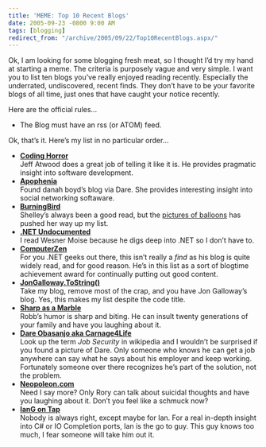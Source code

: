 ```yaml
---
title: 'MEME: Top 10 Recent Blogs'
date: 2005-09-23 -0800 9:00 AM
tags: [blogging]
redirect_from: "/archive/2005/09/22/Top10RecentBlogs.aspx/"
---
```


Ok, I am looking for some blogging fresh meat, so I thought I’d try my
hand at starting a meme. The criteria is purposely vague and very
simple. I want you to list ten blogs you’ve really enjoyed reading
recently. Especially the underrated, undiscovered, recent finds. They
don’t have to be your favorite blogs of all time, just ones that have
caught your notice recently.

Here are the official rules...

-   The Blog must have an rss (or ATOM) feed.

Ok, that’s it. Here’s my list in no particular order...

-   **[Coding
    Horror](http://www.codinghorror.com/blog/ "Jeff's Blog")**\
     Jeff Atwood does a great job of telling it like it is. He provides
    pragmatic insight into software development.
-   **[Apophenia](http://www.zephoria.org/thoughts/ "dana's Blog")**\
     Found danah boyd’s blog via Dare. She provides interesting insight
    into social networking softaware.
-   **[BurningBird](http://weblog.burningbird.net/ "Shelley's Blog")**\
     Shelley’s always been a good read, but the [pictures of
    balloons](http://weblog.burningbird.net/archives/2005/09/17/focusing/ "pics")
    has pushed her way up my list.
-   **[.NET
    Undocumented](http://wesnerm.blogs.com/net_undocumented/ "Wesner's Blog")**\
     I read Wesner Moise because he digs deep into .NET so I don’t have
    to.
-   **[ComputerZen](http://www.hanselman.com/blog/ "Scott's Blog")**\
     For you .NET geeks out there, this isn’t really a *find* as his
    blog is quite widely read, and for good reason. He’s in this list as
    a sort of blogtime achievement award for continually putting out
    good content.
-   **[JonGalloway.ToString()](http://weblogs.asp.net/jgalloway/ "Jon's Blog")**\
     Take my blog, remove most of the crap, and you have Jon Galloway’s
    blog. Yes, this makes my list despite the code title.
-   **[Sharp as a
    Marble](http://sharpmarbles.stufftoread.com/ "Robb's Blog")**\
     Robb’s humor is sharp and biting. He can insult twenty generations
    of your family and have you laughing about it.
-   **[Dare Obasanjo aka
    Carnage4Life](http://www.25hoursaday.com/weblog/ "Dare's Blog")**\
    Look up the term *Job Security* in wikipedia and I wouldn’t be
    surprised if you found a picture of Dare. Only someone who knows he
    can get a job anywhere can say what he says about his employer and
    keep working. Fortunately someone over there recognizes he’s part of
    the solution, not the problem.
-   **[Neopoleon.com](http://neopoleon.com/blog/ "Rory's Blog")**\
     Need I say more? Only Rory can talk about suicidal thoughts and
    have you laughing about it. Don’t you feel like a schmuck now?
-   **[IanG on
    Tap](http://www.interact-sw.co.uk/iangblog/ "Ian's Blog")**\
     Nobody is always right, except maybe for Ian. For a real in-depth
    insight into C# or IO Completion ports, Ian is the go to guy. This
    guy knows too much, I fear someone will take him out it.


